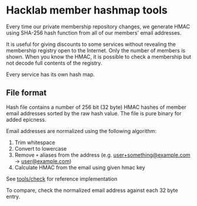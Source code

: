 # Hacklab member hashmap tools

Every time our private membership repository changes, we generate HMAC
using SHA-256 hash function from all of our members' email addresses.

It is useful for giving discounts to some services without
revealing the membership registry open to the Internet. Only the
number of members is shown. When you know the HMAC, it is possible to
check a membership but not decode full contents of the registry.

Every service has its own hash map.

## File format

Hash file contains a number of 256 bit (32 byte) HMAC hashes of member
email addresses sorted by the raw hash value. The file is pure binary
for added epicness.

Email addresses are normalized using the following algorithm:

1. Trim whitespace
1. Convert to lowercase
1. Remove `+` aliases from the address (e.g. user+something@example.com → user@example.com)
1. Calculate HMAC from the email using given hmac key

See [tools/check](tools/check) for reference implementation

To compare, check the normalized email address against each 32 byte entry.
